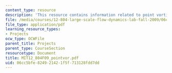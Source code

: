```yaml
---
content_type: resource
description: 'This resource contains information related to point vortices. '
file: /media/courses/12-804-large-scale-flow-dynamics-lab-fall-2009/06cc5bfe824921421f5f713128fdd7dd_MIT12_804F09_pointvor.pdf
file_type: application/pdf
learning_resource_types:
- Projects
ocw_type: OCWFile
parent_title: Projects
parent_type: CourseSection
resourcetype: Document
title: MIT12_804F09_pointvor.pdf
uid: 06cc5bfe-8249-2142-1f5f-713128fdd7dd
---
```

